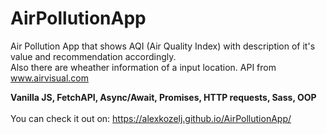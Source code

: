 # AirPollutionApp

Air Pollution App that shows AQI (Air Quality Index) with description of it's value and recommendation accordingly. <br>
Also there are wheather information of a input location. API from www.airvisual.com 

<strong>Vanilla JS, FetchAPI, Async/Await, Promises, HTTP requests, Sass, OOP</strong>
<br>
<br>
You can check it out on: https://alexkozelj.github.io/AirPollutionApp/


<br>
<br>


